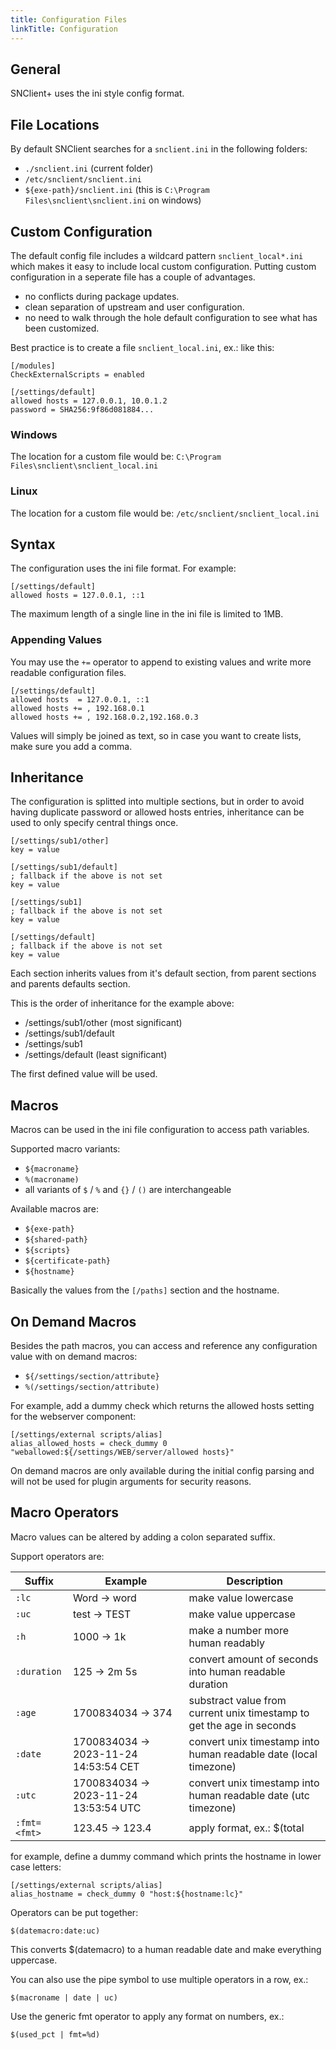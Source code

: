 ```yaml
---
title: Configuration Files
linkTitle: Configuration
---
```


## General

SNClient+ uses the ini style config format.

## File Locations

By default SNClient searches for a `snclient.ini` in the following folders:

- `./snclient.ini` (current folder)
- `/etc/snclient/snclient.ini`
- `${exe-path}/snclient.ini` (this is `C:\Program Files\snclient\snclient.ini` on windows)

## Custom Configuration

The default config file includes a wildcard pattern `snclient_local*.ini` which
makes it easy to include local custom configuration. Putting custom configuration
in a seperate file has a couple of advantages.

- no conflicts during package updates.
- clean separation of upstream and user configuration.
- no need to walk through the hole default configuration to see what has been customized.

Best practice is to create a file `snclient_local.ini`, ex.: like this:

    [/modules]
    CheckExternalScripts = enabled

    [/settings/default]
    allowed hosts = 127.0.0.1, 10.0.1.2
    password = SHA256:9f86d081884...

### Windows

The location for a custom file would be: `C:\Program Files\snclient\snclient_local.ini`

### Linux

The location for a custom file would be: `/etc/snclient/snclient_local.ini`

## Syntax

The configuration uses the ini file format. For example:

    [/settings/default]
    allowed hosts = 127.0.0.1, ::1

The maximum length of a single line in the ini file is limited to 1MB.

### Appending Values

You may use the `+=` operator to append to existing values and write
more readable configuration files.

    [/settings/default]
    allowed hosts  = 127.0.0.1, ::1
    allowed hosts += , 192.168.0.1
    allowed hosts += , 192.168.0.2,192.168.0.3

Values will simply be joined as text, so in case you want to create lists, make sure you
add a comma.

## Inheritance

The configuration is splitted into multiple sections, but in order to
avoid having duplicate password or allowed hosts entries, inheritance can
be used to only specify central things once.

    [/settings/sub1/other]
    key = value

    [/settings/sub1/default]
    ; fallback if the above is not set
    key = value

    [/settings/sub1]
    ; fallback if the above is not set
    key = value

    [/settings/default]
    ; fallback if the above is not set
    key = value

Each section inherits values from it's default section,
from parent sections and parents defaults section.

This is the order of inheritance for the example above:

- /settings/sub1/other (most significant)
- /settings/sub1/default
- /settings/sub1
- /settings/default (least significant)

The first defined value will be used.

## Macros

Macros can be used in the ini file configuration to access path variables.

Supported macro variants:

- `${macroname}`
- `%(macroname)`
- all variants of `$` / `%` and `{}` / `()` are interchangeable

Available macros are:

- `${exe-path}`
- `${shared-path}`
- `${scripts}`
- `${certificate-path}`
- `${hostname}`

Basically the values from the `[/paths]` section and the hostname.

## On Demand Macros

Besides the path macros, you can access and reference any configuration value
with on demand macros:

- `${/settings/section/attribute}`
- `%(/settings/section/attribute)`

For example, add a dummy check which returns the allowed hosts setting for the
webserver component:

    [/settings/external scripts/alias]
    alias_allowed_hosts = check_dummy 0 "weballowed:${/settings/WEB/server/allowed hosts}"

On demand macros are only available during the initial config parsing and will
not be used for plugin arguments for security reasons.

## Macro Operators

Macro values can be altered by adding a colon separated suffix.

Support operators are:

| Suffix       | Example                               | Description |
| ------------ | ------------------------------------- | ------------|
| `:lc`        | Word -> word                          | make value lowercase
| `:uc`        | test -> TEST                          | make value uppercase
| `:h`         | 1000 -> 1k                            | make a number more human readably
| `:duration`  | 125 -> 2m 5s                          | convert amount of seconds into human readable duration
| `:age`       | 1700834034 -> 374                     | substract value from current unix timestamp to get the age in seconds
| `:date`      | 1700834034 -> 2023-11-24 14:53:54 CET | convert unix timestamp into human readable date (local timezone)
| `:utc`       | 1700834034 -> 2023-11-24 13:53:54 UTC | convert unix timestamp into human readable date (utc timezone)
| `:fmt=<fmt>` | 123.45 -> 123.4                       | apply format, ex.: $(total | fmt=%.1f) (using GOs fmt.Sprintf)

for example, define a dummy command which prints the hostname in lower case letters:

    [/settings/external scripts/alias]
    alias_hostname = check_dummy 0 "host:${hostname:lc}"

Operators can be put together:

    $(datemacro:date:uc)

This converts $(datemacro) to a human readable date and make everything uppercase.

You can also use the pipe symbol to use multiple operators in a row, ex.:

    $(macroname | date | uc)

Use the generic fmt operator to apply any format on numbers, ex.:

    $(used_pct | fmt=%d)

